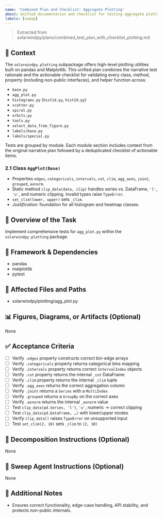 ```yaml
---
name: 'Combined Plan and Checklist: Aggregate Plotting'
about: Unified documentation and checklist for testing aggregate plotting functions.
labels: [sweep]
---
```


> Extracted from solarwindpy/plans/combined_test_plan_with_checklist_plotting.md

## 🧠 Context

The `solarwindpy.plotting` subpackage offers high-level plotting utilities built on pandas
and Matplotlib. This unified plan combines the narrative test rationale and the
actionable checklist for validating every class, method, property (including non-public
interfaces), and helper function across:

- `base.py`
- `agg_plot.py`
- `histograms.py` (`hist1d.py`, `hist2d.py`)
- `scatter.py`
- `spiral.py`
- `orbits.py`
- `tools.py`
- `select_data_from_figure.py`
- `labels/base.py`
- `labels/special.py`

Tests are grouped by module. Each module section includes context from the original
narrative plan followed by a deduplicated checklist of actionable items.

### 2.1 Class `AggPlot(Base)`

- Properties `edges`, `categoricals`, `intervals`, `cut`, `clim`,
  `agg_axes`, `joint`, `grouped`, `axnorm`.
- Static method `clip_data(data, clip)` handles series vs. DataFrame, `'l'`, `'u'`,
  and numeric clipping. Invalid types raise `TypeError`.
- `set_clim(lower, upper)` sets `_clim`.
- *Justification*: foundation for all histogram and heatmap classes.

## 🎯 Overview of the Task

Implement comprehensive tests for `agg_plot.py` within the `solarwindpy.plotting` package.

## 🔧 Framework & Dependencies

- pandas
- matplotlib
- pytest

## 📂 Affected Files and Paths

- solarwindpy/plotting/agg_plot.py

## 📊 Figures, Diagrams, or Artifacts (Optional)

None

## ✅ Acceptance Criteria

- [ ] Verify `.edges` property constructs correct bin-edge arrays
- [ ] Verify `.categoricals` property returns categorical bins mapping
- [ ] Verify `.intervals` property returns correct `IntervalIndex` objects
- [ ] Verify `.cut` property returns the internal `_cut` DataFrame
- [ ] Verify `.clim` property returns the internal `_clim` tuple
- [ ] Verify `.agg_axes` returns the correct aggregation column
- [ ] Verify `.joint` returns a `Series` with a `MultiIndex`
- [ ] Verify `.grouped` returns a `GroupBy` on the correct axes
- [ ] Verify `.axnorm` returns the internal `_axnorm` value
- [ ] Test `clip_data(pd.Series, 'l')`, `'u'`, numeric → correct clipping
- [ ] Test `clip_data(pd.DataFrame, …)` with lower/upper modes
- [ ] Verify `clip_data()` raises `TypeError` on unsupported input
- [ ] Test `set_clim(2, 10)` sets `_clim` to `(2, 10)`

## 🧩 Decomposition Instructions (Optional)

None

## 🤖 Sweep Agent Instructions (Optional)

None

## 💬 Additional Notes

- Ensures correct functionality, edge-case handling, API stability, and protects
  non-public internals.
